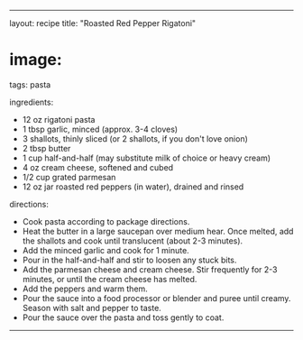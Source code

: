---

layout: recipe
title: "Roasted Red Pepper Rigatoni"
# image:
tags: pasta

ingredients:
- 12 oz rigatoni pasta
- 1 tbsp garlic, minced (approx. 3-4 cloves)
- 3 shallots, thinly sliced (or 2 shallots, if you don't love onion)
- 2 tbsp butter
- 1 cup half-and-half (may substitute milk of choice or heavy cream)
- 4 oz cream cheese, softened and cubed
- 1/2 cup grated parmesan
- 12 oz jar roasted red peppers (in water), drained and rinsed

directions:
- Cook pasta according to package directions.
- Heat the butter in a large saucepan over medium hear. Once melted, add the shallots and cook until translucent (about 2-3 minutes).
- Add the minced garlic and cook for 1 minute.
- Pour in the half-and-half and stir to loosen any stuck bits.
- Add the parmesan cheese and cream cheese. Stir frequently for 2-3 minutes, or until the cream cheese has melted.
- Add the peppers and warm them.
- Pour the sauce into a food processor or blender and puree until creamy. Season with salt and pepper to taste.
- Pour the sauce over the pasta and toss gently to coat.

---